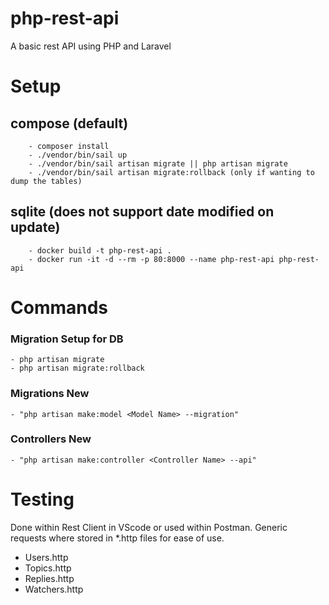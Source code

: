 # php-rest-api
A basic rest API using PHP and Laravel

# Setup
   ## compose (default) 
        - composer install
        - ./vendor/bin/sail up
        - ./vendor/bin/sail artisan migrate || php artisan migrate
        - ./vendor/bin/sail artisan migrate:rollback (only if wanting to dump the tables)
   ## sqlite (does not support date modified on update)
        - docker build -t php-rest-api .
        - docker run -it -d --rm -p 80:8000 --name php-rest-api php-rest-api

# Commands

 ### Migration Setup for DB
    - php artisan migrate
    - php artisan migrate:rollback

 ### Migrations New
    - "php artisan make:model <Model Name> --migration"

 ### Controllers New
    - "php artisan make:controller <Controller Name> --api"

# Testing
   Done within Rest Client in VScode or used within Postman. Generic requests where stored in *.http files for ease of use.
   - Users.http
   - Topics.http
   - Replies.http
   - Watchers.http
